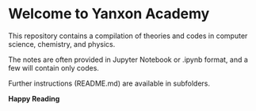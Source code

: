 # Welcome to Yanxon Academy

This repository contains a compilation of theories and codes in computer science, chemistry, and physics.

The notes are often provided in Jupyter Notebook or .ipynb format, and a few will contain only codes.

Further instructions (README.md) are available in subfolders.

**Happy Reading**
